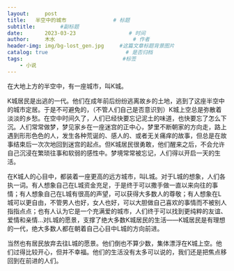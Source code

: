 ```yaml
---
layout:     post                       
title:   半空中的城市               # 标题
subtitle:        #副标题
date:       2023-03-23                 # 时间
author:     木水                         # 作者
header-img: img/bg-lost_gen.jpg     #这篇文章标题背景图片
catalog: true                         # 是否归档
tags:                                #标签
    - 小说
---
```

在大地上方的半空中，有一座城市，叫K城。

K城居民是出逃的一代。他们在成年前后纷纷逃离故乡的土地，逃到了这座半空中的城市定居。于是不可避免的，（不管人们自己是否意识到）K城上空总是弥散着淡淡的乡愁。在空中时间久了，人们已经快要忘记泥土的味道，也快要忘了怎么下沉。人们常常做梦，梦见家乡在一座迷宫的正中心，梦里不断朝家的方向走，路上遇到形形色色的人，发生各种荒诞的、感人的、或者无关痛痒的故事，但总是在故事结束后一次次地回到迷宫的起点。但K城居民很勇敢，他们醒来之后，不会允许自己沉浸在繁琐往事和软弱的感性中。梦境常常被忘记，人们得以开启一天的生活。

在K城人的心目中，都装着一座更高的远方城市，叫L城。对于L城的想象，人们各执一词。有人想象自己在L城资金充足，于是终于可以撒手做一直以来向往的事情；有人想象自己在L城有很高的声望，可以获得大多数人的尊敬；有人想象在L城可以更自由，不管男人也好，女人也好，可以大胆做自己喜欢的事情而不被别人指指点点；也有人认为它是一个充满爱的城市，人们终于可以找到更纯粹的友谊、爱情和亲情…对L城的愿景，支撑了绝大多数K城居民的生活——K城居民是有理想的一代，绝大多数人都在朝着自己心目中L城的方向前进。

当然也有居民放弃去往L城的愿景。他们倒也不算少数，集体漂浮在K城上空。他们过得比较开心，但并不幸福。他们的生活没有太多可以说的，我们还是把焦点移回到在前进的人们。
